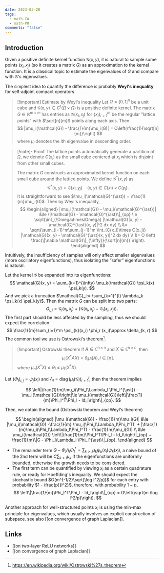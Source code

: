 ```yaml
---
date: 2023-03-20
tags:
  - math-CA
  - math-PR
comments: "false"
---
```

## Introduction

Given a positive definite kernel function $\mathcal{G}(x, y)$, it is natural to sample some points $(x_i, x_j)$ (so it creates a matrix $G$) as an approximation to the kernel function. It is a classical topic to estimate the eigenvalues of $G$ and compare with $\mathcal{G}$'s eigenvalues. 

The simplest idea to quantify the difference is probably **Weyl's inequality** for self-adjoint compact operators.  

>[!important] Estimate by Weyl's inequality 
>Let $\Omega=[0, 1]^n$ be a unit cube and $\mathcal{G}(x, y)\in C^1(\Omega\times \Omega)$ is a positive definite kernel. The matrix $G\in \mathbb{R}^{m\times m}$ has entries as $\mathcal{G}(x_i, x_j)$ for $\{x_i\}_{i=1}^m$ be the regular "lattice points" with $\sqrt[n]{m}$ points along each axis. Then 
>$$
>|\mu_i(\mathcal{G}) - \frac{1}{m}\mu_i(G)| = O\left(\frac{1}{\sqrt[n]{m}}\right)
>$$
>where $\mu_i$ denotes the $i$th eigenvalue in descending order.
>

>[!note]- Proof
> The lattice points automatically generate a partition of $\Omega$, we denote $C(x_i)$ as the small cube centered at $x_i$ which is disjoint from other small cubes. 
> 
> The matrix $G$ constructs an approximated kernel function on each small cube around the lattice points. We define $\mathcal{G}^{\ast}(x, y)$ as
>$$
>\mathcal{G}^{\ast}(x, y) = \mathcal{G}(x_i, y_j)\quad (x, y)\in C(x_i)\times C(y_j).
>$$
>It is straightforward to see $\mu_i(\mathcal{G}^{\ast}) = \frac{1}{m}\mu_i(G)$.  Then by Weyl's inequality, 
>$$
>\begin{aligned}
>|\mu_i(\mathcal{G}) - \mu_i(\mathcal{G}^{\ast})| &\le \|\mathcal{G} - \mathcal{G}^{\ast}\|_{op} \le \sqrt{\int_{\Omega\times\Omega} |\mathcal{G}(x, y) - \mathcal{G}^{\ast}(x, y)|^2 dx dy} \\
>&= \sqrt{\sum_{i=1}^m\sum_{j=1}^m \int_{C(x_i)\times C(x_j)} |\mathcal{G}(x, y) - \mathcal{G}^{\ast}(x, y)|^2 dx dy} \\
>&= O \left( \frac{\|\nabla \mathcal{G}\|_{\infty}}{\sqrt[n]{m}} \right). 
>\end{aligned}
>$$

Intuitively, the insufficiency of samples will only affect smaller eigenvalues (more oscillatory eigenfunctions), thus isolating the “safer” eigenfunctions is natural.

Let the kernel $\mathcal{G}$ be expanded into its eigenfunctions:
$$
\mathcal{G}(x, y) = \sum_{k=1}^{\infty} \mu_k(\mathcal{G}) \psi_k(x) \psi_k(y).
$$
And we pick a truncation $\mathcal{G}_l:= \sum_{k=1}^{l} \lambda_k \psi_k(x) \psi_k(y)$. Then the matrix $G$ can be split into two parts: 
$$
G_{i, j} = \mathcal{G}_l(x_i, x_j) + (\mathcal{G}(x_i, x_j) - \mathcal{G}_l(x_i, x_j)).
$$
The first part should be less affected by the sampling, thus we should expect the correlation   
$$
\frac{1}{m}\sum_{i=1}^m \psi_{k}(x_i) \phi_r (x_i)\approx \delta_{k, r}
$$
The common tool we use is Ostrowski's theorem[^2].

>[!important] Ostrowski theorem
>If $A\in \mathbb{C}^{n\times n}$ and $X\in\mathbb{C}^{n\times n}$, then 
>$$
>\mu_i(X^{\ast}A X) = \theta_i \mu_i(A), i\in [n].
>$$
>where $\mu_n(X^{\ast} X) \le \theta_i \le \mu_1(X^{\ast}X)$. 

Let $(\Phi_l)_{i,j} = \psi_{j}(x_i)$ and $\Lambda_l = \operatorname{diag}(\mu_i(\mathcal{G}))_{i=1}^l$, then the theorem implies

$$
\left|\frac{1}{m}\mu_i(\Phi_l\Lambda_l \Phi_l^{\ast}) - \mu_i(\mathcal{G})\right|\le \mu_i(\mathcal{G})\left\|\frac{1}{m}\Phi_l^T\Phi_l - Id_l\right\|_{op}.
$$
 
Then, we obtain the bound (Ostrowski theorem and Weyl's theorem)

$$
\begin{aligned}
|\mu_i(\mathcal{G}) - \frac{1}{m}\mu_i(G)| &\le |\mu_i(\mathcal{G}) -\frac{1}{m} \mu_i(\Phi_l\Lambda_l\Phi_l^T)| + |\frac{1}{m}\mu_i(\Phi_l\Lambda_l\Phi_l^T) - \frac{1}{m}\mu_i(G)| \\
&\le \mu_i(\mathcal{G}) \left\|\frac{1}{m}\Phi_l^T\Phi_l - Id_l\right\|_{op} + \frac{1}{m}\|G - \Phi_l\Lambda_l \Phi_l^{\ast}\|_{op}.
\end{aligned}
$$
- The remainder term $G - \Phi_l\Lambda_l \Phi_l^{\ast} = \sum_{k > l} \mu_k \psi_k(x_i)\psi_k(x_j)$, a naive bound of the 2nd term will be $C \sum_{k > l} \mu_k$ if the eigenfunctions are uniformly bounded, otherwise the growth needs to be considered. 
- The first term can be quantified by viewing $x_i$ as a certain quadrature rule, or ready for Hoeffding's inequality. We should expect the stochastic bound $O(m^{-1/2}\sqrt{\log l^2/p})$ for each entry with probability $1 - \frac{p}{l^2}$, therefore, with probability $1 - p$,
  $$
   \left\|\frac{1}{m}\Phi_l^T\Phi_l - Id_l\right\|_{op} = O\left(\sqrt{m \log l^2/p}\right).
   $$

Another approach for well-structured points $x_i$ is using the min-max principle for eigenvalues, which usually involves an explicit construction of subspace, see also [[on convergence of graph Laplacian]].
## Links
- [[on two-layer ReLU networks]]
- [[on convergence of graph Laplacian]]

[^1]: Widom, Harold. "On the eigenvalues of certain Hermitian operators." _Transactions of the American Mathematical Society_ 88.2 (1958): 491-522.

[^2]: https://en.wikipedia.org/wiki/Ostrowski%27s_theorem
